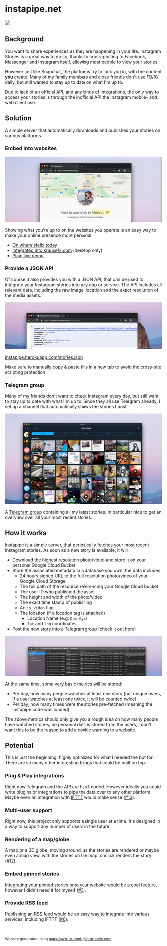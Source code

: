 # instapipe.net

[![](https://img.shields.io/badge/author-@KrauseFx-blue.svg?style=flat)](https://twitter.com/KrauseFx)

## Background

You want to share experiences as they are happening in your life. Instagram Stories is a great way to do so, thanks to cross-posting to Facebook, Messenger and Instagram itself, allowing most people to view your stories.

However just like Snapchat, the platforms try to lock you in, with the content **you** create. Many of my family members and close friends don't use FB/IG daily, but still wanted to stay up to date on what I'm up to.

Due to lack of an official API, and any kinds of integrations, the only way to access your stories is through the inofficial API the Instagram mobile- and web client use.

## Solution

A simple server that automatically downloads and publishes your stories on various platforms.

### Embed into websites

<a href="https://whereisfelix.today">
  <img src="assets/whereisfelixScreenshot.jpg" />
</a>

Showing what you're up to on the websites you operate is an easy way to make your online presence more personal.

- [On whereisfelix.today](https://whereisfelix.today)
- [Integrated into krausefx.com](https://krausefx.com) (desktop only)
- [Plain live demo](https://krausefx.github.io/instapipe/web/index.html)

### Provide a JSON API

Of course it also provides you with a JSON API, that can be used to integrate your Instagram stories into any app or service. The API includes all relevant data, including the raw image, location and the exact resolution of the media assets.

<img src="assets/apiScreenshot.jpg" />

[instapipe.herokuapp.com/stories.json](https://instapipe.herokuapp.com/stories.json)

Make sure to manually copy & paste this in a new tab to avoid the cross-site scripting protection

### Telegram group

Many of my friends don't want to check Instagram every day, but still want to stay up to date with what I'm up to. Since they all use Telegram already, I set up a channel that automatically shows the stories I post.

<a href="https://t.me/joinchat/AAAAAFADGfZcXqQj3TK73A">
  <img src="assets/telegramScreenshot.jpg" />
</a>

A [Telegram group](https://t.me/joinchat/AAAAAFADGfZcXqQj3TK73A) containing all my latest stories. In particular nice to get an overview over all your most recent stories.

## How it works

Instapipe is a simple server, that periodically fetches your most recent Instagram stories. As soon as a new story is available, it will

- Download the highest resolution photo/video and store it on your personal Google Cloud Bucket
- Store the associated metadata in a database you own, the data includes
  - 24 hours signed URL to the full-resolution photo/video of your Google Cloud Storage
  - The full path of the resource referencing your Google Cloud bucket
  - The user ID who published the asset
  - The height and width of the photo/video
  - The exact time stamp of publishing
  - An `is_video` flag
  - The location (if a location tag is attached)
    - Location Name (e.g. `Das Gym`)
    - `lat` and `lng` coordinates
- Post the new story into a Telegram group ([check it out here](https://t.me/joinchat/AAAAAFADGfZcXqQj3TK73A))

<img src="assets/databaseScreenshot.jpg" />

At the same time, some very basic metrics will be stored:

- Per day, how many people watched at least one story (not unique users, if a user watches at least one twice, it will be counted twice)
- Per day, how many times were the stories pre-fetched (meaning the instapipe code was loaded)

The above metrics should only give you a rough idea on how many people have watched stories, no personal data is stored from the users, I don't want this to be the reason to add a cookie warning to a website.

## Potential

This is just the beginning, highly optimized for what I needed the bot for. There are so many other interesting things that could be built on top.

### Plug & Play integrations

Right now Telegram and the API are hard-coded. However ideally you could write plugins or integrations to pipe the data over to any other platform. Maybe even an integration with [IFTTT](https://ifttt.com) would make sense ([#13](https://github.com/KrauseFx/instapipe/issues/13)).

### Multi-user support

Right now, this project only supports a single user at a time. It's designed in a way to support any number of users in the future. 

### Rendering of a map/globe

A map or a 3D globe, moving around, as the stories are rendered or maybe even a map view, with the stories on the map, onclick renders the story ([#12](https://github.com/KrauseFx/instapipe/issues/12)).

### Embed pinned stories

Integrating your pinned stories onto your website would be a cool feature, however I didn't need it for myself ([#3](https://github.com/KrauseFx/instapipe/issues/3)).

### Provide RSS feed

Publishing an RSS feed would be an easy way to integrate into various services, including IFTTT ([#6](https://github.com/KrauseFx/instapipe/issues/6)).

<br />

<p style="margin-bottom: 0px;">
  <small>Website generated using <a href="https://markdown-to-github-style-web.com/" target="_blank">markdown-to-html-github-style.com</a></small></p>
